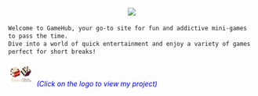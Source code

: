 

<p align="center">
 <img src="https://capsule-render.vercel.app/api?type=venom&height=150&color=0c6a8a&text=GameHub&textBg=false&fontColor=ffebef&animation=fadeIn"/>
</p>

```
Welcome to GameHub, your go-to site for fun and addictive mini-games to pass the time.
Dive into a world of quick entertainment and enjoy a variety of games perfect for short breaks!
```
[<img src="game.png" width="50" height="50" style="border-radius: 10px;" target="_main">](#) <span style="color:blue">&nbsp;_(Click on the logo to view my project)_</span>
